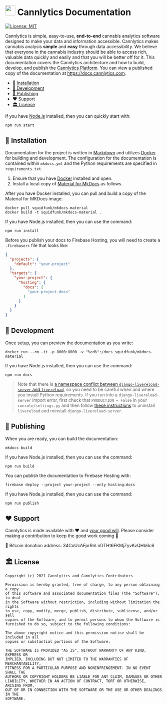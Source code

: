 # <img height="32" alt="" src="https://cannlytics.com/static/cannlytics_website/images/logos/cannlytics_calyx_detailed.svg"> Cannlytics Documentation

[![License: MIT](https://img.shields.io/badge/License-MIT-darkgreen.svg)](https://opensource.org/licenses/MIT)

Cannlytics is simple, easy-to-use, **end-to-end** cannabis analytics software designed to make your data and information accessible. Cannlytics makes cannabis analysis **simple** and **easy** through data accessibility. We believe that everyone in the cannabis industry should be able to access rich, valuable data quickly and easily and that you will be better off for it. This documentation covers the Cannlytics architecture and how to build, develop, and publish the [Cannlytics Platform](https://console.cannlytics.com). You can view a published copy of the documentation at <https://docs.cannlytics.com>.

- [🌱 Installation](#installation)
- [🔨 Development](#development)
- [🚀 Publishing](#publishing)
- [❤️ Support](#support)
- [🏛️ License](#license)

If you have [Node.js](https://nodejs.org/en/download/) installed, then you can quickly start with:

```shell
npm run start
```

## 🌱 Installation <a name="installation"></a>

Documentation for the project is written in [Markdown](https://guides.github.com/features/mastering-markdown/) and utilizes [Docker](https://www.docker.com/get-started) for building and development. The configuration for the documentation is contained within `mkdocs.yml` and the Python requirements are specified in `requirements.txt`.

1. Ensure that you have [Docker](https://www.docker.com/get-started) installed and open.
2. Install a local copy of [Material for MkDocs](https://squidfunk.github.io/mkdocs-material/) as follows.

After you have Docker installed, you can pull and build a copy of the Material for MKDocs image:

```shell
docker pull squidfunk/mkdocs-material
docker build -t squidfunk/mkdocs-material .
```

If you have Node.js installed, then you can use the command:

```shell
npm run install
```

Before you publish your docs to Firebase Hosting, you will need to create a `.firebaserc` file that looks like:

```json
{
  "projects": {
    "default": "your-project"
  },
  "targets": {
    "your-project": {
      "hosting": {
        "docs": [
          "your-project-docs"
        ]
      }
    }
  }
}
```

## 🔨 Development <a name="development"></a>

Once setup, you can preview the documentation as you write:

```shell
docker run --rm -it -p 8000:8000 -v "%cd%":/docs squidfunk/mkdocs-material
```

If you have Node.js installed, then you can use the command:

```shell
npm run docs
```

> Note that there is [a namespace conflict between `django-livereload-server` and `livereload`](https://gist.github.com/hangtwenty/f53b3867db1e33780505ccafd8d2eef0), so you need to be careful when and where you install Python requirements. If you run into a `django-livereload-server` import error, first check that `PRODUCTION = False` in your `console/settings.py` and then follow [these instructions](https://gist.github.com/hangtwenty/f53b3867db1e33780505ccafd8d2eef0) to uninstall `livereload` and reinstall  `django-livereload-server`.

## 🚀 Publishing <a name="publishing"></a>

When you are ready, you can build the documentation:


```shell
mkdocs build
```

If you have Node.js installed, then you can use the command:

```shell
npm run build
```

You can publish the documentation to Firebase Hosting with:

```shell
firebase deploy --project your-project --only hosting:docs
```

If you have Node.js installed, then you can use the command:

```shell
npm run publish
```

## ❤️ Support <a name="support"></a>

Cannlytics is made available with ❤️ and <a href="https://opencollective.com/cannlytics-company">your good will</a>. Please consider making a contribution to keep the good work coming 🚢

🥞 Bitcoin donation address: 34CoUcAFprRnLnDTHt6FKMjZyvKvQHb6c6

## 🏛️ License <a name="license"></a>

```
Copyright (c) 2021 Cannlytics and Cannlytics Contributors

Permission is hereby granted, free of charge, to any person obtaining a copy
of this software and associated documentation files (the "Software"), to deal
in the Software without restriction, including without limitation the rights
to use, copy, modify, merge, publish, distribute, sublicense, and/or sell
copies of the Software, and to permit persons to whom the Software is
furnished to do so, subject to the following conditions:

The above copyright notice and this permission notice shall be included in all
copies or substantial portions of the Software.

THE SOFTWARE IS PROVIDED "AS IS", WITHOUT WARRANTY OF ANY KIND, EXPRESS OR
IMPLIED, INCLUDING BUT NOT LIMITED TO THE WARRANTIES OF MERCHANTABILITY,
FITNESS FOR A PARTICULAR PURPOSE AND NONINFRINGEMENT. IN NO EVENT SHALL THE
AUTHORS OR COPYRIGHT HOLDERS BE LIABLE FOR ANY CLAIM, DAMAGES OR OTHER
LIABILITY, WHETHER IN AN ACTION OF CONTRACT, TORT OR OTHERWISE, ARISING FROM,
OUT OF OR IN CONNECTION WITH THE SOFTWARE OR THE USE OR OTHER DEALINGS IN THE
SOFTWARE.
```
